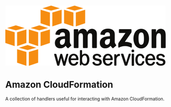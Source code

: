 ![Source Icon](thumbnail.svg)
# Amazon CloudFormation
A collection of handlers useful for interacting with Amazon CloudFormation.
